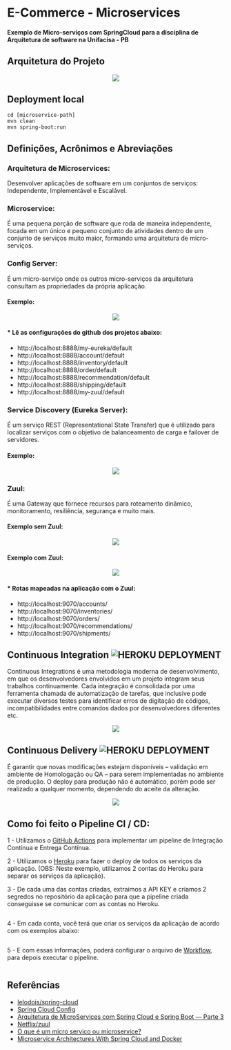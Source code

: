 # E-Commerce - Microservices

#### Exemplo de Micro-serviços com SpringCloud para a disciplina de Arquitetura de software na Unifacisa - PB

## Arquitetura do Projeto

<p align="center">
<img src="https://github.com/mateus-lourenco/e-commerce-microservices/blob/developer/images/Architecture%20Project.png">
</p>

## Deployment local

```
cd [microservice-path]
mvn clean
mvn spring-boot:run
```

## Definições, Acrônimos e Abreviações

### Arquitetura de Microservices:

<p align=”justify”>
Desenvolver aplicações de software em um conjuntos de serviços: Independente, Implementável e Escalável.
</p>

### Microservice: 

<p align=”justify”>
É uma pequena porção de software que roda de maneira independente, focada em um único e pequeno conjunto de atividades dentro de um conjunto de serviços muito maior, formando uma arquitetura de micro-serviços.
</p>

### Config Server: 

<p align=”justify”>
É um micro-serviço onde os outros micro-serviços da arquitetura consultam as propriedades da própria aplicação.
</p>

#### Exemplo:

<p align="center">
<img src="https://github.com/mateus-lourenco/e-commerce-microservices/blob/developer/images/Config%20Server.png">
</p>

#### * Lê as configurações do github dos projetos abaixo:

  - http://localhost:8888/my-eureka/default  
  - http://localhost:8888/account/default  
  - http://localhost:8888/inventory/default  
  - http://localhost:8888/order/default  
  - http://localhost:8888/recommendation/default  
  - http://localhost:8888/shipping/default  
  - http://localhost:8888/my-zuul/default  

### Service Discovery (Eureka Server):

<p align=”justify”>
É um serviço REST (Representational State Transfer) que é utilizado para localizar serviços com o objetivo de balanceamento de carga e failover de servidores.
</p>

#### Exemplo:

<p align="center">
<img src="https://github.com/mateus-lourenco/e-commerce-microservices/blob/developer/images/Eureka.png">
</p>

### Zuul:

<p align=”justify”>
É uma Gateway que fornece recursos para roteamento dinâmico, monitoramento, resiliência, segurança e muito mais.
</p>

#### Exemplo sem Zuul:

<p align="center">
<img src="https://github.com/mateus-lourenco/e-commerce-microservices/blob/developer/images/SemZuul.png">
</p>

#### Exemplo com Zuul:

<p align="center">
<img src="https://github.com/mateus-lourenco/e-commerce-microservices/blob/developer/images/ComZuul.png">
</p>

#### * Rotas mapeadas na aplicação com o Zuul:

 - http://localhost:9070/accounts/  
 - http://localhost:9070/inventories/  
 - http://localhost:9070/orders/  
 - http://localhost:9070/recommendations/  
 - http://localhost:9070/shipments/  

## Continuous Integration ![HEROKU DEPLOYMENT](https://github.com/mateus-lourenco/e-commerce-microservices/workflows/HEROKU%20DEPLOYMENT/badge.svg)  

<p align=”justify”>
Continuous Integrations é uma metodologia moderna de desenvolvimento, em que os desenvolvedores envolvidos em um projeto integram seus trabalhos continuamente. Cada integração é consolidada por uma ferramenta chamada de automatização de tarefas, que inclusive pode executar diversos testes para identificar erros de digitação de códigos, incompatibilidades entre comandos dados por desenvolvedores diferentes etc.
</p>  
<p align="center">
<img src="https://github.com/mateus-lourenco/e-commerce-microservices/blob/developer/images/Integration.png">
</p>

## Continuous Delivery ![HEROKU DEPLOYMENT](https://github.com/mateus-lourenco/e-commerce-microservices/workflows/HEROKU%20DEPLOYMENT/badge.svg)  
<p align=”justify”>
É garantir que novas modificações estejam disponíveis – validação em ambiente de Homologação ou QA – para serem implementadas no ambiente de produção. O deploy para produção não é automático, porém pode ser realizado a qualquer momento, dependendo do aceite da alteração.
</p>
<p align="center">
<img src="https://github.com/mateus-lourenco/e-commerce-microservices/blob/developer/images/Delivery.png">
</p>

## Como foi feito o Pipeline CI / CD:

1 - Utilizamos o [GitHub Actions](https://github.com/mateus-lourenco/e-commerce-microservices/actions) para implementar um pipeline de Integração Contínua e Entrega Contínua.

2 - Utilizamos o [Heroku](https://www.heroku.com/) para fazer o deploy de todos os serviços da aplicação. (OBS: Neste exemplo, utilizamos 2 contas do Heroku para separar os serviços da aplicação).

3 - De cada uma das contas criadas, extraimos a API KEY e criamos 2 segredos no repositório da aplicação para que a pipeline criada conseguisse se comunicar com as contas no Heroku.

<p align="center">
<img src="">
</p>

4 - Em cada conta, você terá que criar os serviços da aplicação de acordo com os exemplos abaixo:

<p align="center">
<img src="">
</p>

5 - E com essas informações, poderá configurar o arquivo de [Workflow](https://github.com/mateus-lourenco/e-commerce-microservices/blob/master/.github/workflows/CI-CD-Heroku.yml), para depois executar o pipeline.

<p align="center">
<img src="">
</p>

## Referências

- [lelodois/spring-cloud](https://github.com/lelodois/spring-cloud)  
- [Spring Cloud Config](https://medium.com/dev-cave/spring-cloud-config-48e423446ed8#:~:text=Como%20funciona,as%20propriedades%20da%20pr%C3%B3pria%20aplica%C3%A7%C3%A3o.&text=L%C3%B3gico%20que%20n%C3%A3o%20seria%20muito,sem%20depend%C3%AAncias%20da%20m%C3%A1quina%20f%C3%ADsica.)  
- [Arquitetura de MicroServices com Spring Cloud e Spring Boot — Parte 3](https://coderef.com.br/arquitetura-de-microservices-com-spring-cloud-e-spring-boot-parte-3-b84b3dce13a0#:~:text=O%20Eureka%20%C3%A9%20um%20servi%C3%A7o,carga%20e%20failover%20de%20servidores.)  
- [Netflix/zuul](https://github.com/Netflix/zuul)  
- [O que é um micro servico ou microservice?](https://www.luiztools.com.br/post/o-que-e-um-micro-servico-ou-microservice/)  
- [Microservice Architectures With Spring Cloud and Docker](https://dzone.com/articles/microservice-architecture-with-spring-cloud-and-do)  
